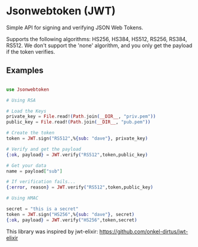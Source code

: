 Jsonwebtoken (JWT)
===================================================================
Simple API for signing and verifying JSON Web Tokens.

Supports the following algorithms: HS256, HS384, HS512, RS256, RS384, RS512. 
We don't support the 'none' algorithm, and you only get the payload if the token verifies.

Examples
--------

```elixir

use Jsonwebtoken

# Using RSA

# Load the Keys
private_key = File.read!(Path.join(__DIR__, "priv.pem"))
public_key = File.read!(Path.join(__DIR__, "pub.pem"))

# Create the token
token = JWT.sign("RS512",%{sub: "dave"}, private_key)

# Verify and get the payload
{:ok, payload} = JWT.verify("RS512",token,public_key)

# Get your data
name = payload["sub"]

# If verification fails...
{:error, reason} = JWT.verify("RS512",token,public_key)

# Using HMAC

secret = "this is a secret"
token = JWT.sign("HS256",%{sub: "dave"}, secret)
{:ok, payload} = JWT.verify("HS256",token,secret)

```

This library was inspired by jwt-elixir: https://github.com/onkel-dirtus/jwt-elixir